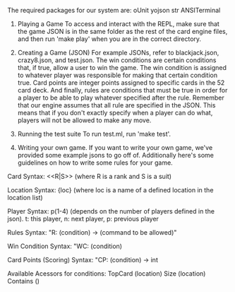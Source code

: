 The required packages for our system are: 
oUnit
yojson
str
ANSITerminal

1. Playing a Game
To access and interact with the REPL, make sure that the game JSON is in the 
same folder as the rest of the card engine files, and then run 'make play' when 
you are in the correct directory. 

2. Creating a Game (JSON) 
For example JSONs, refer to blackjack.json, crazy8.json, and test.json. The 
win conditions are certain conditions that, if true, allow a user to win the 
game. The win condition is assigned to whatever player was responsible for 
making that certain condition true. Card points are integer points assigned to 
specific cards in the 52 card deck. And finally, rules are conditions that must
be true in order for a player to be able to play whatever specified after the 
rule. Remember that our engine assumes that all rule are specified in the JSON. 
This means that if you don't exactly specify when a player can do what,
players will not be allowed to make any move. 

3. Running the test suite 
To run test.ml, run 'make test'. 

4. Writing your own game.
If you want to write your own game, we've provided some example jsons to go off
of. Additionally here's some guidelines on how to write some rules for your 
game.

Card Syntax: <<R|S>> (where R is a rank and S is a suit)

Location Syntax: {loc} (where loc is a name of a defined location in the location list)

Player Syntax: p(1-4) (depends on the number of players defined in the json).
t: this player, n: next player, p: previous player

Rules Syntax:
"R: (condition) -> (command to be allowed)"

Win Condition Syntax: 
"WC: (condition)

Card Points (Scoring) Syntax: 
"CP: (condition) -> int

Available Acessors for conditions:
TopCard (location)
Size (location)
Contains ()
